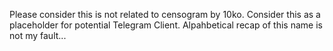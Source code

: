 Please consider this is not related to censogram by 10ko.
Consider this as a placeholder for potential Telegram Client.
Alpahbetical recap of this name is not my fault...
